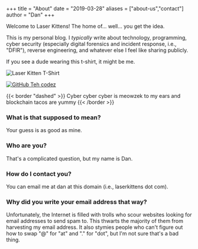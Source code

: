 +++
title = "About"
date = "2019-03-28"
aliases = ["about-us","contact"]
author = "Dan"
+++

Welcome to Laser Kittens! The home of... well... you get the idea.

This is my personal blog. I *typically* write about technology, programming, cyber security (especially digital forensics and incident response, i.e., "DFIR"), reverse engineering, and whatever else I feel like sharing publicly.

If you see a dude wearing this t-shirt, it might be me.

![Laser Kitten T-Shirt](/img/laserkitten.jpg)

[![GitHub](/img/github.png) Teh codez](https://github.com/danzek/)

{{< border "dashed" >}}
Cyber cyber cyber is meowzek to my ears and blockchain tacos are yummy
{{< /border >}}

### What is that supposed to mean?

Your guess is as good as mine.

### Who are you?

That's a complicated question, but my name is Dan.

### How do I contact you?

You can email me at dan at this domain (i.e., laserkittens dot com).

### Why did you write your email address that way?

Unfortunately, the Internet is filled with trolls who scour websites looking for email addresses to send spam to. This thwarts the majority of them from harvesting my email address. It also stymies people who can't figure out how to swap "@" for "at" and "." for "dot", but I'm not sure that's a bad thing.

